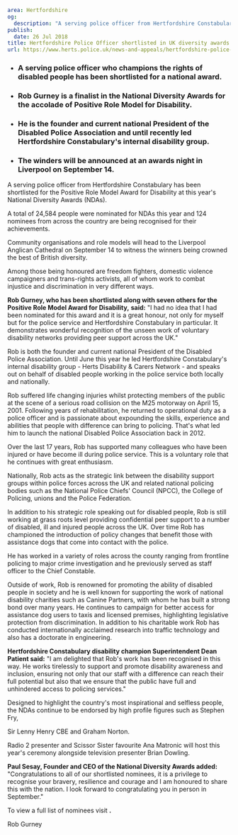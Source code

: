 ```yaml
area: Hertfordshire
og:
  description: "A serving police officer from Hertfordshire Constabulary has been shortlisted for the Positive Role Model Award for Disability at this year\u2019s National Diversity Awards (NDAs)."
publish:
  date: 26 Jul 2018
title: Hertfordshire Police Officer shortlisted in UK diversity awards
url: https://www.herts.police.uk/news-and-appeals/hertfordshire-police-officer-shortlisted-in-uk-diversity-awards-0560all
```

* ### A serving police officer who champions the rights of disabled people has been shortlisted for a national award.

 * ### Rob Gurney is a finalist in the National Diversity Awards for the accolade of Positive Role Model for Disability.

 * ### He is the founder and current national President of the Disabled Police Association and until recently led Hertfordshire Constabulary's internal disability group.

 * ### The winders will be announced at an awards night in Liverpool on September 14.

A serving police officer from Hertfordshire Constabulary has been shortlisted for the Positive Role Model Award for Disability at this year's National Diversity Awards (NDAs).

A total of 24,584 people were nominated for NDAs this year and 124 nominees from across the country are being recognised for their achievements.

Community organisations and role models will head to the Liverpool Anglican Cathedral on September 14 to witness the winners being crowned the best of British diversity.

Among those being honoured are freedom fighters, domestic violence campaigners and trans-rights activists, all of whom work to combat injustice and discrimination in very different ways.

**Rob Gurney, who has been shortlisted along with seven others for the Positive Role Model Award for Disability,** **said:** "I had no idea that I had been nominated for this award and it is a great honour, not only for myself but for the police service and Hertfordshire Constabulary in particular. It demonstrates wonderful recognition of the unseen work of voluntary disability networks providing peer support across the UK."

Rob is both the founder and current national President of the Disabled Police Association. Until June this year he led Hertfordshire Constabulary's internal disability group - Herts Disability & Carers Network - and speaks out on behalf of disabled people working in the police service both locally and nationally.

Rob suffered life changing injuries whilst protecting members of the public at the scene of a serious road collision on the M25 motorway on April 15, 2001. Following years of rehabilitation, he returned to operational duty as a police officer and is passionate about expounding the skills, experience and abilities that people with difference can bring to policing. That's what led him to launch the national Disabled Police Association back in 2012.

Over the last 17 years, Rob has supported many colleagues who have been injured or have become ill during police service. This is a voluntary role that he continues with great enthusiasm.

Nationally, Rob acts as the strategic link between the disability support groups within police forces across the UK and related national policing bodies such as the National Police Chiefs' Council (NPCC), the College of Policing, unions and the Police Federation.

In addition to his strategic role speaking out for disabled people, Rob is still working at grass roots level providing confidential peer support to a number of disabled, ill and injured people across the UK. Over time Rob has championed the introduction of policy changes that benefit those with assistance dogs that come into contact with the police.

He has worked in a variety of roles across the county ranging from frontline policing to major crime investigation and he previously served as staff officer to the Chief Constable.

Outside of work, Rob is renowned for promoting the ability of disabled people in society and he is well known for supporting the work of national disability charities such as Canine Partners, with whom he has built a strong bond over many years. He continues to campaign for better access for assistance dog users to taxis and licensed premises, highlighting legislative protection from discrimination. In addition to his charitable work Rob has conducted internationally acclaimed research into traffic technology and also has a doctorate in engineering.

**Hertfordshire Constabulary disability champion Superintendent Dean Patient said:** "I am delighted that Rob's work has been recognised in this way. He works tirelessly to support and promote disability awareness and inclusion, ensuring not only that our staff with a difference can reach their full potential but also that we ensure that the public have full and unhindered access to policing services."

Designed to highlight the country's most inspirational and selfless people, the NDAs continue to be endorsed by high profile figures such as Stephen Fry,

Sir Lenny Henry CBE and Graham Norton.

Radio 2 presenter and Scissor Sister favourite Ana Matronic will host this year's ceremony alongside television presenter Brian Dowling.

**Paul Sesay, Founder and CEO of the National Diversity Awards added:** "Congratulations to all of our shortlisted nominees, it is a privilege to recognise your bravery, resilience and courage and I am honoured to share this with the nation. I look forward to congratulating you in person in September."

To view a full list of nominees visit **.**

Rob Gurney
